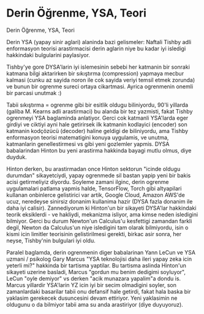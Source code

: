 # Derin Öğrenme, YSA, Teori




Derin Öğrenme, YSA, Teori




Derin YSA (yapay sinir aglari) alaninda bazi gelismeler: Naftali Tishby adli enformasyon teorisi arastirmacisi derin aglarin niye bu kadar iyi isledigi hakkindaki bulgularini paylasiyor.






Tishby'ye gore DYSA'larin iyi islemesinin sebebi her katmanin bir sonraki katmana bilgi aktarirken bir sıkıştırma (compression) yapmaya mecbur kalmasi (cunku az sayida noron ile cok sayida veriyi temsil etmek zorunda) ve bunun bir ogrenme sureci ortaya cikartmasi. Ayrica ogrenmenin onemli bir parcasi unutmak :)

Tabii sıkıştırma = ogrenme gibi bir esitlik oldugu biliniyordu, 90'li yillarda (galiba M. Kearns adli arastirmaci) bu alanda bir tez yazmisti, fakat Tishby ogrenmeyi YSA baglaminda anlatiyor. Gerci cok katmanli YSA'larda eger girdiyi ve ciktiyi ayni hale getirirsek ilk katmanin kodlayici (encoder) son katmanin kodçözücü (decoder) haline geldigi de biliniyordu, ama Tishby enformasyon teorisi matematigini konuya uygulamis, ve unutma, katmanlarin genellestirmesi vs gibi yeni gozlemler yapmis. DYSA babalarindan Hinton bu yeni arastirma hakkinda bayagi mutlu olmus, diye duyduk.

Hinton derken, bu arastirmadan once Hinton sektorun "icinde oldugu durumdan" sikayetciydi, yapay ogrenmede sil bastan yapip yeni bir bakis acisi getirmeliyiz diyordu. Soyleme zamani ilginc, derin ogrenme uygulamalari patlama yapmis halde, TensorFlow, Torch gibi altyapilari kullanan onbinlerce gelistirici var artik, Google Cloud, Amazon AWS'de ucuz, neredeyse sinirsiz donanim kullanima hazir (DYSA fazla donanim ile daha iyi calisir). Zannediyorum ki Hinton'un bir sikayeti DYSA'lar hakkindaki teorik eksiklerdi - ve hakliydi, mekanizma isliyor, ama kimse neden isledigini bilmiyor. Gerci bu durum Newton'un Calculus'u kesfettigi zamandan farkli degil, Newton da Calculus'un niye isledigini tam olarak bilmiyordu, isin o kismi icin limitler teorisinin gelistirilmesi gerekti, birkac asir sonra, her neyse, Tishby'nin bulgulari iyi oldu.

Paralel baglamda, derin ogrenmenin diger babalarinan Yann LeCun ve YSA uzmani / psikolog Gary Marcus "YSA teknolojisi daha ileri yapay zeka icin yeterli mi?" hakkinda bir tartisma yaptilar. Bu tartisma aslinda Hinton'un sikayeti uzerine basladi, Marcus "gordun mu benim dedigimi soyluyor", LeCun "oyle demiyor" vs derken "acik munazara yapalim"a dondu is. Marcus yillardir YSA'larin YZ icin iyi bir secim olmadigini soyler, son zamanlardaki basarilar tabii onu defansif hale getirdi, fakat hala baska bir yaklasim gerekecek dusuncesini devam ettiriyor. Yeni yaklasimin ne oldugunu o da bilmiyor tabii ama su anda arastiriyor (diye duyuyoruz). 




